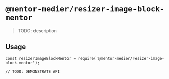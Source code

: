# `@mentor-medier/resizer-image-block-mentor`

> TODO: description

## Usage

```
const resizerImageBlockMentor = require('@mentor-medier/resizer-image-block-mentor');

// TODO: DEMONSTRATE API
```
